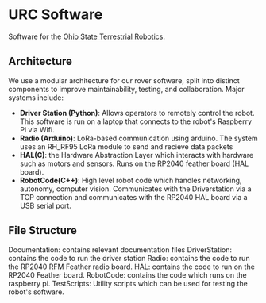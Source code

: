 # URC Software
Software for the [Ohio State Terrestrial Robotics](https://org.osu.edu/firstrobotics/urc/).

## Architecture

We use a modular architecture for our rover software, split into distinct components to improve maintainability, testing, and collaboration. Major systems include:

- **Driver Station (Python)**: Allows operators to remotely control the robot. This software is run on a laptop that connects to the robot's Raspberry Pi via Wifi.
- **Radio (Arduino)**: LoRa-based communication using arduino. The system uses an RH_RF95 LoRa module to send and recieve data packets  
- **HAL(C)**: the Hardware Abstraction Layer which interacts with hardware such as motors and sensors. Runs on the RP2040 feather board (HAL board).
- **RobotCode(C++)**: High level robot code which handles networking, autonomy, computer vision. Communicates with the Driverstation via a TCP connection and communicates with the RP2040 HAL board via a USB serial port.


## File Structure

Documentation: contains relevant documentation files
DriverStation: contains the code to run the driver station
Radio: contains the code to run the RP2040 RFM Feather radio board. 
HAL: contains the code to run on the RP2040 Feather board.
RobotCode: contains the code which runs on the raspberry pi.
TestScripts: Utility scripts which can be used for testing the robot's software.
